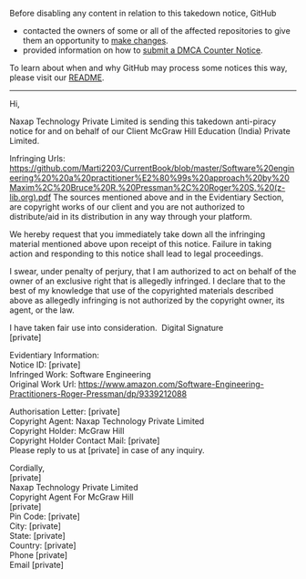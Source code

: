 Before disabling any content in relation to this takedown notice, GitHub
- contacted the owners of some or all of the affected repositories to give them an opportunity to [make changes](https://docs.github.com/en/github/site-policy/dmca-takedown-policy#a-how-does-this-actually-work).
- provided information on how to [submit a DMCA Counter Notice](https://docs.github.com/en/articles/guide-to-submitting-a-dmca-counter-notice).

To learn about when and why GitHub may process some notices this way, please visit our [README](https://github.com/github/dmca/blob/master/README.md#anatomy-of-a-takedown-notice).

---

Hi,

Naxap Technology Private Limited is sending this takedown anti-piracy notice for and on behalf of our Client McGraw Hill Education (India) Private Limited.

Infringing Urls:
https://github.com/Marti2203/CurrentBook/blob/master/Software%20engineering%20%20a%20practitioner%E2%80%99s%20approach%20by%20Maxim%2C%20Bruce%20R.%20Pressman%2C%20Roger%20S.%20(z-lib.org).pdf
The sources mentioned above and in the Evidentiary Section, are copyright works of our client and you are not authorized to distribute/aid in its distribution in any way through your platform.

We hereby request that you immediately take down all the infringing material mentioned above upon receipt of this notice. Failure in taking action and responding to this notice shall lead to legal proceedings.

I swear, under penalty of perjury, that I am authorized to act on behalf of the owner of an exclusive right that is allegedly infringed. I declare that to the best of my knowledge that use of the copyrighted materials described above as allegedly infringing is not authorized by the copyright owner, its agent, or the law.

I have taken fair use into consideration.
​
Digital Signature  
[private]


Evidentiary Information:  
Notice ID: [private]  
Infringed Work: Software Engineering  
Original Work Url: https://www.amazon.com/Software-Engineering-Practitioners-Roger-Pressman/dp/9339212088

Authorisation Letter: [private]  
Copyright Agent: Naxap Technology Private Limited  
Copyright Holder: McGraw Hill  
Copyright Holder Contact Mail: [private]  
Please reply to us at [private] in case of any inquiry.

Cordially,  
[private]  
Naxap Technology Private Limited  
Copyright Agent For McGraw Hill  
[private]  
Pin Code: [private]  
City: [private]  
State: [private]  
Country: [private]  
Phone [private]  
Email [private]  
